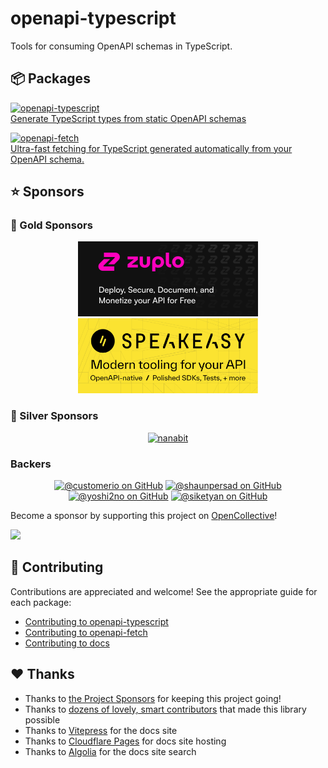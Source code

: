 # openapi-typescript

Tools for consuming OpenAPI schemas in TypeScript.

## 📦 Packages

<a href="./packages/openapi-typescript"><img src="./docs/public/assets/openapi-ts.svg" alt="openapi-typescript" width="200" height="40" /><br />
Generate TypeScript types from static OpenAPI schemas
</a>

<a href="./packages/openapi-fetch"><img src="./docs/public/assets/openapi-fetch.svg" alt="openapi-fetch" width="216" height="40" /><br />
Ultra-fast fetching for TypeScript generated automatically from your OpenAPI schema.
</a>

## ⭐ Sponsors

### 🥇 Gold Sponsors

<p align="center">
  <a href="https://zuplo.link/openapi-ts-gh"><img width="288" height="120" alt="Zuplo" src="./docs/public/assets/zuplo.svg"></a>
  <a href="https://www.speakeasy.com/product/sdk-generation?utm_source=pow_openapi_ts" target="_blank"><img width="288" height="120" src="./docs/public/assets/speakeasy.svg" /></a>
</p>

### 🥈 Silver Sponsors

<p align="center"><a href="https://github.com/nanabit-inc"><img width="128" height="128" alt="nanabit" src="https://avatars.githubusercontent.com/u/154126976?s=200&v=4"></a></p>

### Backers

<p align="center">
  <a href="https://github.com/customerio"><img width="64" height="64" alt="@customerio on GitHub" src="https://avatars.githubusercontent.com/u/1152079?s=200&v=4"></a>
  <a href="https://github.com/shaunpersad"><img width="64" height="64" alt="@shaunpersad on GitHub" src="https://avatars.githubusercontent.com/u/1702976?s=52&v=4"></a>
  <a href="https://github.com/yoshi2no"><img width="64" height="64" alt="@yoshi2no on GitHub" src="https://avatars.githubusercontent.com/u/57059705?v=4"></a>
  <a href="https://github.com/siketyan"><img width="64" height="64" alt="@siketyan on GitHub" src="https://avatars.githubusercontent.com/u/12772118?v=4"></a>
</p>

Become a sponsor by supporting this project on [OpenCollective](https://opencollective.com/openapi-ts)!

<a href="https://opencollective.com/openapi-ts/donate" target="_blank">
  <img src="https://opencollective.com/openapi-ts/donate/button@2x.png?color=blue" width="300" />
</a>

## 🤝 Contributing

Contributions are appreciated and welcome! See the appropriate guide for each package:

- [Contributing to openapi-typescript](./packages/openapi-typescript/CONTRIBUTING.md)
- [Contributing to openapi-fetch](./packages/openapi-fetch/CONTRIBUTING.md)
- [Contributing to docs](./docs/CONTRIBUTING.md)

## ♥️ Thanks

- Thanks to [the Project Sponsors](#-sponsors) for keeping this project going!
- Thanks to [dozens of lovely, smart contributors](https://github.com/openapi-ts/openapi-typescript/graphs/contributors) that made this library possible
- Thanks to [Vitepress](https://vitepress.dev/) for the docs site
- Thanks to [Cloudflare Pages](https://pages.cloudflare.com/) for docs site hosting
- Thanks to [Algolia](https://www.algolia.com/) for the docs site search
